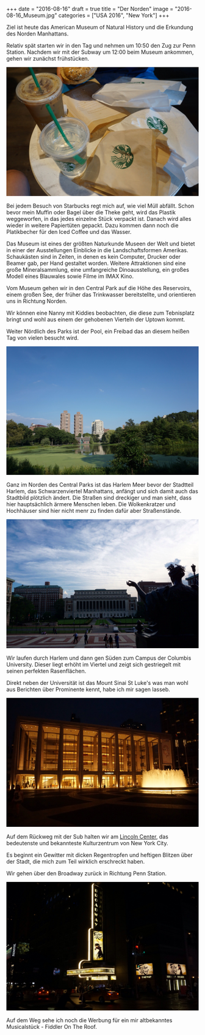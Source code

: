 +++
date = "2016-08-16"
draft = true
title = "Der Norden"
image = "2016-08-16_Museum.jpg"
categories = ["USA 2016", "New York"]
+++

Ziel ist heute das 
American Museum of Natural History und die
Erkundung des Norden Manhattans. 

Relativ spät starten wir in den Tag und nehmen 
um 10:50 den Zug zur Penn Station. 
Nachdem wir mit der Subway um 12:00 beim 
Museum ankommen, gehen wir zunächst 
frühstücken.

![Starbucks](/images/2016-08-16_Starbucks.jpg)

Bei jedem Besuch von Starbucks regt mich auf, wie viel Müll abfällt. 
Schon bevor mein Muffin
oder Bagel über die Theke geht, wird das 
Plastik weggeworfen, in das jedes einzelne
Stück verpackt ist. Danach wird alles wieder
in weitere Papiertüten gepackt. Dazu kommen
dann noch die Platikbecher für den Iced Coffee
und das Wasser. 

Das Museum ist eines der größten Naturkunde 
Museen der Welt und 
bietet in einer der Ausstellungen
Einblicke in die Landschaftsformen Amerikas.
Schaukästen sind in Zeiten, in denen es 
kein Computer, Drucker oder Beamer gab,
per Hand gestaltet worden. 
Weitere Attraktionen sind eine große Mineralsammlung, eine umfangreiche Dinoausstellung, ein großes Modell eines Blauwales sowie Filme im IMAX Kino. 

Vom Museum gehen wir in den Central Park
auf die Höhe des Reservoirs, 
einem großen See, der früher das Trinkwasser 
bereitstellte, und orientieren
uns in Richtung Norden. 

Wir können eine Nanny mit Kiddies beobachten, 
die diese zum Tebnisplatz bringt und wohl aus einem der gehobenen Vierteln der Uptown kommt. 

Weiter Nördlich des Parks ist der Pool, ein 
Freibad das an diesem heißen Tag von vielen
besucht wird. 

![Harlem Meer](/images/2016-08-16_Harlem-Meer.jpg)

Ganz im Norden des Central Parks ist das 
Harlem Meer
bevor der Stadtteil Harlem, das Schwarzenviertel Manhattans, anfängt und sich 
damit auch das Stadtbild plötzlich ändert. 
Die Straßen sind dreckiger und man sieht,
dass hier hauptsächlich ärmere Menschen leben. 
Die Wolkenkratzer und Hochhäuser sind hier nicht
menr zu finden dafür aber Straßenstände. 

![Columbia University](/images/2016-08-16_Columbia-University.jpg)

Wir laufen durch Harlem und dann gen Süden 
zum Campus der Columbis University. 
Dieser liegt erhöht im Viertel und 
zeigt sich gestriegelt mit seinen perfekten
Rasenflächen. 

Direkt neben der Universität ist das 
Mount Sinai
St Luke's
was man wohl aus Berichten über Prominente 
kennt, habe ich mir sagen lasseb. 

![Lincoln Center](/images/2016-08-16_Lincoln-Center.jpg)

Auf dem Rückweg mit der Sub halten wir am 
[Lincoln Center](https://de.m.wikipedia.org/wiki/Lincoln_Center), 
das bedeutenste und bekannteste 
Kulturzentrum von New York City. 

Es beginnt ein Gewitter mit dicken 
Regentropfen und heftigen Blitzen über der 
Stadt, die mich zum Teil wirklich erschreckt haben. 

Wir gehen über den Broadway zurück in Richtung
Penn Station. 

![Fiddler On The Roof](/images/2016-08-16_Fiddler-On-The-Roof.jpg)

Auf dem Weg sehe ich noch die Werbung für ein mir altbekanntes Musicalstück - Fiddler On The Roof. 
